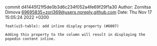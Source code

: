 commit d41445f21f5de0b3d6c234f052a4fe69f29f1a30
Author: Zornitsa Dimova <69695835+zori369@users.noreply.github.com>
Date:   Thu Nov 17 15:05:24 2022 +0200

    feat(ui5-table): add inline display property (#6007)
    
    Adding this property to the column will result in displaying the popedin content inline.
